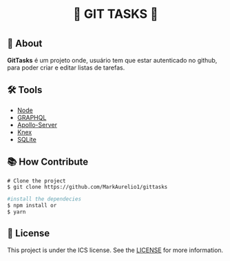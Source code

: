 <h1 align="center">
    🌟 GIT TASKS 🌟
<h1>

## 📕 About

**GitTasks** é um projeto onde, usuário tem que estar autenticado no github, para poder criar e editar listas de tarefas.

## 🛠 Tools

- [Node](https://nodejs.org/en)
- [GRAPHQL](https://graphql.org)
- [Apollo-Server](https://www.apollographql.com/docs/apollo-server/)
- [Knex](https://knexjs.org/)
- [SQLite](https://sqlite.org/index.html)

## 📚 How Contribute

```bask
# Clone the project
$ git clone https://github.com/MarkAurelio1/gittasks
```

```bash
#install the dependecies
$ npm install or
$ yarn
```

## 📃 License

This project is under the ICS license. See the [LICENSE](https://github.com/MarkAurelio1/gittasks/blob/master/LICENSE) for more information.
